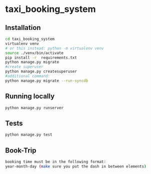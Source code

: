 # taxi_booking_system

## Installation

```bash
cd taxi_booking_system
virtualenv venv 
# or this instead: python -m virtualenv venv
source ./venv/bin/activate
pip install -r  requirements.txt
python manage.py migrate
#create superuser
python manage.py createsuperuser
#additional command:
python manage.py migrate --run-syncdb

```

## Running locally
```bash
python manage.py runserver
```

## Tests
```bash
python manage.py test
```
## Book-Trip
```bash
booking time must be in the following format:
year-month-day (make sure you put the dash in between elements)
```
